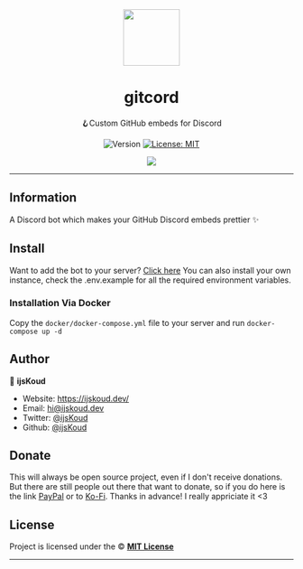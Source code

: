 <div align="center">
    <img src="https://cdn.discordapp.com/avatars/1018461517408120842/fb5707cc6be7d4c0dc365fd1f775ecf1.png?size=512" width="100px" />
    <h1>gitcord</h1>
  
  <p>🪝Custom GitHub embeds for Discord</p>
  
  <p align="center">
    <img alt="Version" src="https://img.shields.io/badge/version-1.1.1-blue.svg" />
    <a href="/LICENSE" target="_blank">
      <img alt="License: MIT" src="https://img.shields.io/badge/License-MIT-yellow.svg" />
    </a>
  </p>

  <a href="https://ijskoud.dev/discord" target="_blank">
    <img src="https://ijskoud.dev/discord/banner" />
  </a>
</div>

---

## Information

A Discord bot which makes your GitHub Discord embeds prettier ✨

## Install

Want to add the bot to your server? [Click here](https://discord.com/api/oauth2/authorize?client_id=1018461517408120842&permissions=536870928&scope=bot%20applications.commands)
You can also install your own instance, check the .env.example for all the required environment variables.
### Installation Via Docker
Copy the `docker/docker-compose.yml` file to your server and run `docker-compose up -d`

## Author

👤 **ijsKoud**

-   Website: https://ijskoud.dev/
-   Email: <hi@ijskoud.dev>
-   Twitter: [@ijsKoud](https://ijskoud.dev/twitter)
-   Github: [@ijsKoud](https://github.com/ijsKoud)

## Donate

This will always be open source project, even if I don't receive donations. But there are still people out there that want to donate, so if you do here is the link [PayPal](https://ijskoud.dev/paypal) or to [Ko-Fi](https://ijskoud.dev/kofi). Thanks in advance! I really appriciate it <3

## License

Project is licensed under the © [**MIT License**](/LICENSE)

---
